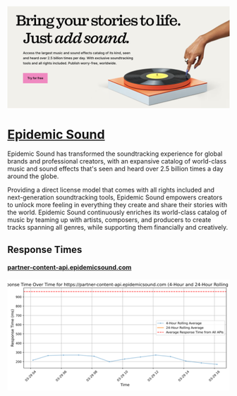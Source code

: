 [![Visit Epidemic Sound](imagePreview.png)](https://www.epidemicsound.com)

# [Epidemic Sound](https://www.epidemicsound.com)

Epidemic Sound has transformed the soundtracking experience for global brands and professional creators, with an expansive catalog of world-class music and sound effects that's seen and heard over 2.5 billion times a day around the globe. 

Providing a direct license model that comes with all rights included and next-generation soundtracking tools, Epidemic Sound empowers creators to unlock more feeling in everything they create and share their stories with the world. Epidemic Sound continuously enriches its world-class catalog of music by teaming up with artists, composers, and producers to create tracks spanning all genres, while supporting them financially and creatively.

## Response Times

#### [partner-content-api.epidemicsound.com](https://partner-content-api.epidemicsound.com)

![partner-content-api.epidemicsound.com](response-time-charts/706172746e65722d636f6e74656e742d6170692e65706964656d6963736f756e642e636f6d.svg)
